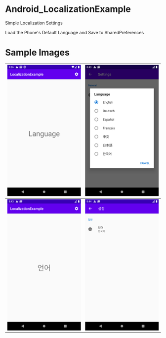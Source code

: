 # Android_LocalizationExample
Simple Localization Settings
 
Load the Phone's Default Language and Save to SharedPreferences

# Sample Images

| ![Eng1](https://github.com/HyunWinter/Android_LocalizationExample/blob/master/Images/eng1.png) | ![Eng2](https://github.com/HyunWinter/Android_LocalizationExample/blob/master/Images/eng2.png) |
| :---: | :---: |
| ![Eng1](https://github.com/HyunWinter/Android_LocalizationExample/blob/master/Images/ko1.png) | ![Eng2](https://github.com/HyunWinter/Android_LocalizationExample/blob/master/Images/ko2.png) |
